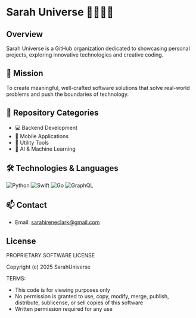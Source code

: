 # Sarah Universe 👾👩🏼‍💻

## Overview
Sarah Universe is a GitHub organization dedicated to showcasing personal projects, exploring innovative technologies and creative coding.

## 🚀 Mission
To create meaningful, well-crafted software solutions that solve real-world problems and push the boundaries of technology.

## 📂 Repository Categories
- 💻 Backend Development
- 📱 Mobile Applications
- 🧩 Utility Tools
- 🤖 AI & Machine Learning

## 🛠 Technologies & Languages
![Python](https://img.shields.io/badge/-Python-black?style=flat-square&logo=Python)
![Swift](https://img.shields.io/badge/-Swift-black?style=flat-square&logo=swift)
![Go](https://img.shields.io/badge/-Go-black?style=flat-square&logo=go)
![GraphQL](https://img.shields.io/badge/-GraphQL-black?style=flat-square&logo=graphql)

## 📫 Contact
- Email: sarahireneclark@gmail.com

## License
PROPRIETARY SOFTWARE LICENSE

Copyright (c) 2025 SarahUniverse

TERMS:
- This code is for viewing purposes only
- No permission is granted to use, copy, modify, merge, publish, distribute, sublicense, or sell copies of this software
- Written permission required for any use
